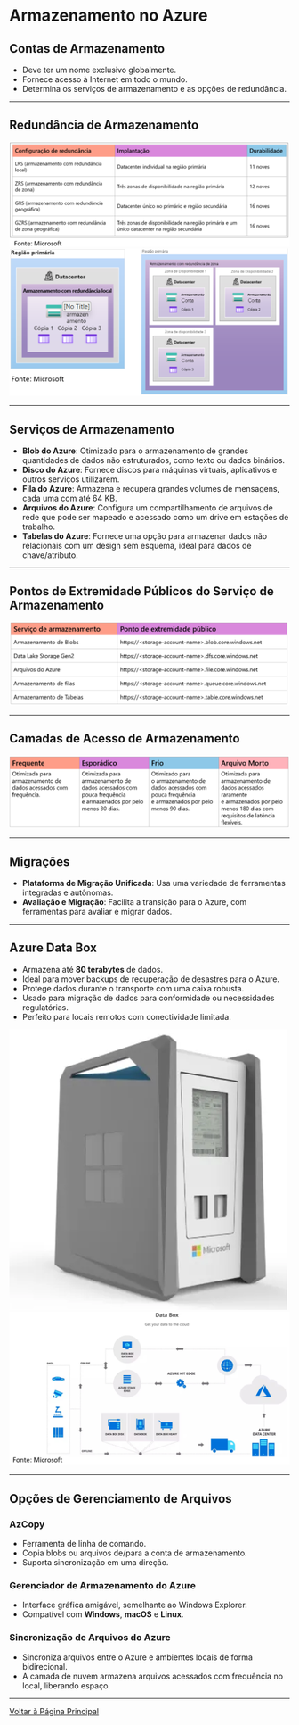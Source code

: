 # Armazenamento no Azure

## Contas de Armazenamento
- Deve ter um nome exclusivo globalmente.
- Fornece acesso à Internet em todo o mundo.
- Determina os serviços de armazenamento e as opções de redundância.

---

## Redundância de Armazenamento
![Redundância de Armazenamento](https://github.com/J-Barboza/Microsoft-Azure-Essentials/blob/develop/images/Redundancia_de_Armazenamento.png)  
![Redundância de Armazenamento por Região](https://github.com/J-Barboza/Microsoft-Azure-Essentials/blob/develop/images/Redundancia_de_Armazenamento_Regiao.png)

---

## Serviços de Armazenamento

- **Blob do Azure**: Otimizado para o armazenamento de grandes quantidades de dados não estruturados, como texto ou dados binários.
- **Disco do Azure**: Fornece discos para máquinas virtuais, aplicativos e outros serviços utilizarem.
- **Fila do Azure**: Armazena e recupera grandes volumes de mensagens, cada uma com até 64 KB.
- **Arquivos do Azure**: Configura um compartilhamento de arquivos de rede que pode ser mapeado e acessado como um drive em estações de trabalho.
- **Tabelas do Azure**: Fornece uma opção para armazenar dados não relacionais com um design sem esquema, ideal para dados de chave/atributo.

---

## Pontos de Extremidade Públicos do Serviço de Armazenamento
![Pontos de Extremidade Públicos](https://github.com/J-Barboza/Microsoft-Azure-Essentials/blob/develop/images/Pontos_de_Extremidade_de_Armazenamento.png)

---

## Camadas de Acesso de Armazenamento
![Camadas de Acesso de Armazenamento](https://github.com/J-Barboza/Microsoft-Azure-Essentials/blob/develop/images/Camadas_de_Acesso_de_Armazenamento.png)

---

## Migrações
- **Plataforma de Migração Unificada**: Usa uma variedade de ferramentas integradas e autônomas.
- **Avaliação e Migração**: Facilita a transição para o Azure, com ferramentas para avaliar e migrar dados.

---

## Azure Data Box
- Armazena até **80 terabytes** de dados.
- Ideal para mover backups de recuperação de desastres para o Azure.
- Protege dados durante o transporte com uma caixa robusta.
- Usado para migração de dados para conformidade ou necessidades regulatórias.
- Perfeito para locais remotos com conectividade limitada.

![Azure Data Box](https://github.com/J-Barboza/Microsoft-Azure-Essentials/blob/develop/images/Azure_Data_Box.png)  
![Mapa do Azure Data Box](https://github.com/J-Barboza/Microsoft-Azure-Essentials/blob/develop/images/Azure_Data_Box_Mapa.png)

---

## Opções de Gerenciamento de Arquivos

### **AzCopy**
- Ferramenta de linha de comando.
- Copia blobs ou arquivos de/para a conta de armazenamento.
- Suporta sincronização em uma direção.

### **Gerenciador de Armazenamento do Azure**
- Interface gráfica amigável, semelhante ao Windows Explorer.
- Compatível com **Windows**, **macOS** e **Linux**.

### **Sincronização de Arquivos do Azure**
- Sincroniza arquivos entre o Azure e ambientes locais de forma bidirecional.
- A camada de nuvem armazena arquivos acessados com frequência no local, liberando espaço.
---
[Voltar à Página Principal](README.md)